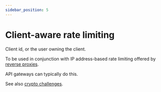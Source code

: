 ```yaml
---
sidebar_position: 5
---
```


# Client-aware rate limiting

Client id, or the user owning the client.

To be used in conjunction with IP address-based rate limiting offered by [reverse proxies](reverse-proxies.md).

API gateways can typically do this.

See also [crypto challenges](./crypto-challenges.md).
